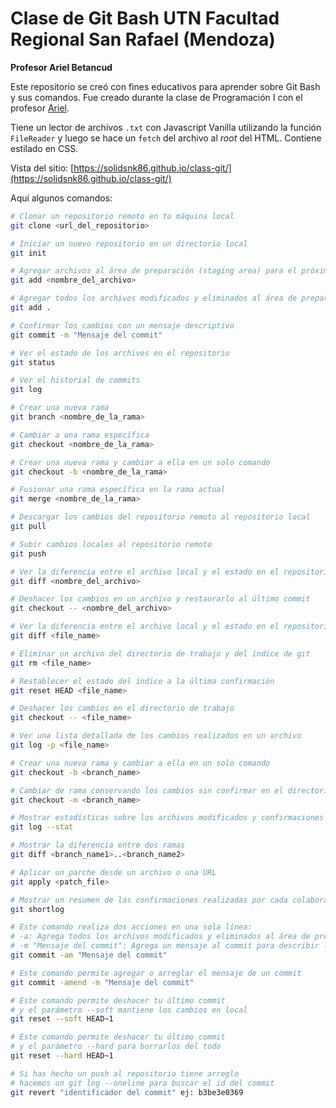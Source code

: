 ﻿# Clase de Git Bash UTN Facultad Regional San Rafael (Mendoza)

**Profesor Ariel Betancud**

Este repositorio se creó con fines educativos para aprender sobre Git Bash y sus comandos. Fue creado durante la clase de Programación I con el profesor <a href="https://github.com/ArielBetancud22">Ariel</a>.

Tiene un lector de archivos `.txt` con Javascript Vanilla utilizando la función `FileReader` y luego se
hace un `fetch` del archivo al _root_ del HTML.
Contiene estilado en CSS.

Vista del sitio: [https://solidsnk86.github.io/class-git/](https://solidsnk86.github.io/class-git/)

Aquí algunos comandos:

```bash
# Clonar un repositorio remoto en tu máquina local
git clone <url_del_repositorio>

# Iniciar un nuevo repositorio en un directorio local
git init

# Agregar archivos al área de preparación (staging area) para el próximo commit
git add <nombre_del_archivo>

# Agregar todos los archivos modificados y eliminados al área de preparación
git add .

# Confirmar los cambios con un mensaje descriptivo
git commit -m "Mensaje del commit"

# Ver el estado de los archivos en el repositorio
git status

# Ver el historial de commits
git log

# Crear una nueva rama
git branch <nombre_de_la_rama>

# Cambiar a una rama específica
git checkout <nombre_de_la_rama>

# Crear una nueva rama y cambiar a ella en un solo comando
git checkout -b <nombre_de_la_rama>

# Fusionar una rama específica en la rama actual
git merge <nombre_de_la_rama>

# Descargar los cambios del repositorio remoto al repositorio local
git pull

# Subir cambios locales al repositorio remoto
git push

# Ver la diferencia entre el archivo local y el estado en el repositorio
git diff <nombre_del_archivo>

# Deshacer los cambios en un archivo y restaurarlo al último commit
git checkout -- <nombre_del_archivo>

# Ver la diferencia entre el archivo local y el estado en el repositorio
git diff <file_name>

# Eliminar un archivo del directorio de trabajo y del índice de git
git rm <file_name>

# Restablecer el estado del índice a la última confirmación
git reset HEAD <file_name>

# Deshacer los cambios en el directorio de trabajo
git checkout -- <file_name>

# Ver una lista detallada de los cambios realizados en un archivo
git log -p <file_name>

# Crear una nueva rama y cambiar a ella en un solo comando
git checkout -b <branch_name>

# Cambiar de rama conservando los cambios sin confirmar en el directorio de trabajo
git checkout -m <branch_name>

# Mostrar estadísticas sobre los archivos modificados y confirmaciones en el repositorio
git log --stat

# Mostrar la diferencia entre dos ramas
git diff <branch_name1>..<branch_name2>

# Aplicar un parche desde un archivo o una URL
git apply <patch_file>

# Mostrar un resumen de las confirmaciones realizadas por cada colaborador
git shortlog

# Este comando realiza dos acciones en una sola línea:
# -a: Agrega todos los archivos modificados y eliminados al área de preparación (staging area).
# -m "Mensaje del commit": Agrega un mensaje al commit para describir los cambios realizados.
git commit -am "Mensaje del commit"

# Este comando permite agregar o arreglar el mensaje de un commit
git commit -amend -m "Mensaje del commit"

# Este comando permite deshacer tu último commit
# y el parámetro --soft mantiene los cambios en local
git reset --soft HEAD~1

# Este comando permite deshacer tu último commit
# y el parámetro --hard para borrarlos del todo
git reset --hard HEAD~1

# Si has hecho un push al repositorio tiene arreglo
# hacemos un git log --oneline para buscar el id del commit
git revert "identificador del commit" ej: b3be3e0369
```
